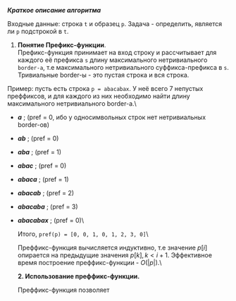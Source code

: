***Краткое описание алгоритма***

Входные данные: строка `t` и образец `p`. Задача - определить, является ли `p` подстрокой в `t`.

1. **Понятие Префикс-функции**.  
Префикс-функция принимает на вход строку и рассчитывает для каждого её префикса `s` длину максимального нетривиального `border-а`, т.е максимального нетривиального суффикса-префикса в `s`. Тривиальные border-ы - это пустая строка и вся строка.



Пример: пусть есть строка `p = abacabax`. У неё всего 7 непустых преффиксов, и для каждого из них необходимо найти длину максимального нетривиального border-a.\
- **_a_** ; (pref = 0, ибо у односимвольных строк нет нетривиальных border-ов)
- **_ab_** ; (pref = 0)
- **_aba_** ; (pref = 1)
- **_abac_** ; (pref = 0)
- **_abaca_** ; (pref = 1)
- **_abacab_** ; (pref = 2)
- **_abacaba_** ; (pref = 3)
- **_abacabax_** ; (pref = 0)\

  Итого, `pref(p) = [0, 0, 1, 0, 1, 2, 3, 0]`\

  Преффикс-функция вычисляется индуктивно, т.е значение $p[i]$ опирается на предыдущие значения $p[k], k < i + 1$.
  Эффективное время построение преффикс-функции - $O(|p|)$.\

  **2. Использование преффикс-функции.**

   Преффикс-функция позволяет 
